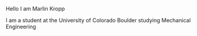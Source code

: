 Hello I am Marlin Kropp

I am a student at the University of Colorado Boulder studying Mechanical Engineering


<!---
Marlin-Kropp/Marlin-Kropp is a ✨ special ✨ repository because its `README.md` (this file) appears on your GitHub profile.
You can click the Preview link to take a look at your changes.
--->
